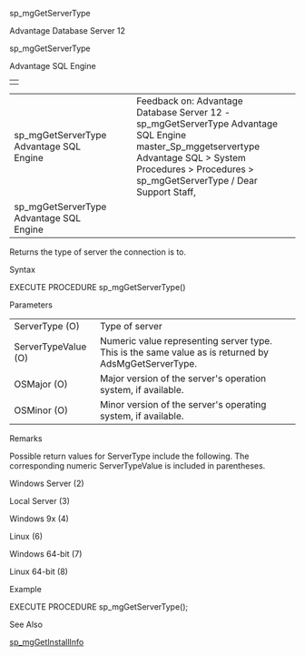 sp\_mgGetServerType




Advantage Database Server 12  

sp\_mgGetServerType

Advantage SQL Engine

|  |
| --- |
|  |

|  |  |  |  |  |
| --- | --- | --- | --- | --- |
| sp\_mgGetServerType  Advantage SQL Engine |  |  | Feedback on: Advantage Database Server 12 - sp\_mgGetServerType Advantage SQL Engine master\_Sp\_mggetservertype Advantage SQL > System Procedures > Procedures > sp\_mgGetServerType / Dear Support Staff, |  |
| sp\_mgGetServerType  Advantage SQL Engine |  |  |  |  |

Returns the type of server the connection is to.

Syntax

EXECUTE PROCEDURE sp\_mgGetServerType()

Parameters

|  |  |
| --- | --- |
| ServerType (O) | Type of server |
| ServerTypeValue (O) | Numeric value representing server type. This is the same value as is returned by AdsMgGetServerType. |
| OSMajor (O) | Major version of the server's operation system, if available. |
| OSMinor (O) | Minor version of the server's operating system, if available. |

Remarks

Possible return values for ServerType include the following. The corresponding numeric ServerTypeValue is included in parentheses.

Windows Server (2)

Local Server (3)

Windows 9x (4)

Linux (6)

Windows 64-bit (7)

Linux 64-bit (8)

Example

EXECUTE PROCEDURE sp\_mgGetServerType();

See Also

[sp\_mgGetInstallInfo](master_sp_mggetinstallinfo.htm)